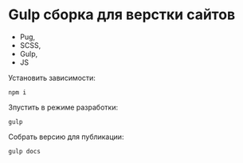 # Gulp сборка для верстки сайтов

- Pug,
- SCSS,
- Gulp,
- JS

Установить зависимости:

```
npm i
```

Зпустить в режиме разработки:

```
gulp
```

Собрать версию для публикации:

```
gulp docs
```
